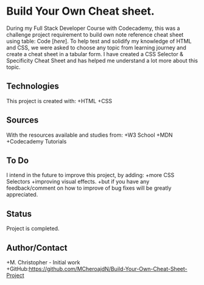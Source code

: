 # Build Your Own Cheat sheet.
During my Full Stack Developer Course with Codecademy, this was a challenge project requirement to build own note reference cheat sheet using table: Code [_here_].
To help test and solidify my knowledge of HTML and CSS, we were asked to choose any topic from learning journey and create a cheat sheet in a tabular form. I have created a CSS Selector & Specificity Cheat Sheet and has helped me understand a lot more about this topic.


## Technologies
This project is created with:
+HTML
+CSS

## Sources
With the resources available and studies from:
+W3 School
+MDN
+Codecademy Tutorials

## To Do
I intend in the future to improve this project, by adding:
+more CSS Selectors
+improving visual effects.
+but if you have any feedback/comment on how to improve of bug fixes will be greatly appreciated.

## Status
Project is completed.

## Author/Contact
+M. Christopher - Initial work
+GitHub:https://github.com/MCheroajdN/Build-Your-Own-Cheat-Sheet-Project
